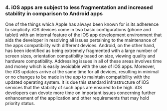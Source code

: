 ### 4. iOS apps are subject to less fragmentation and increased stability in comparison to Android apps

One of the things which Apple has always been known for is its adherence to simplicity. iOS devices come in two basic configurations (phone and tablet) with an internal feature of the iOS app development environment that aids the developer in resolving all issues pertaining to the maintenance of the apps compatibility with different devices. Android, on the other hand, has been identified as being extremely fragmented with a large number of screen sizes, orientation compatibility based on size, viewing quality and hardware compatibility. Addressing issues in all of these areas involves time and money which is easily avoidable with the use of iOS apps. Moreover, the iOS updates arrive at the same time for all devices, resulting in minimal or no changes to be made in the app to maintain compatibility with the updated operating system. It is due this standard infrastructure of iOS services that the stability of such apps are ensured to be high. iOS developers can devote more time on important issues concerning further enhancement of the application and other requirements that may hold priority status.
